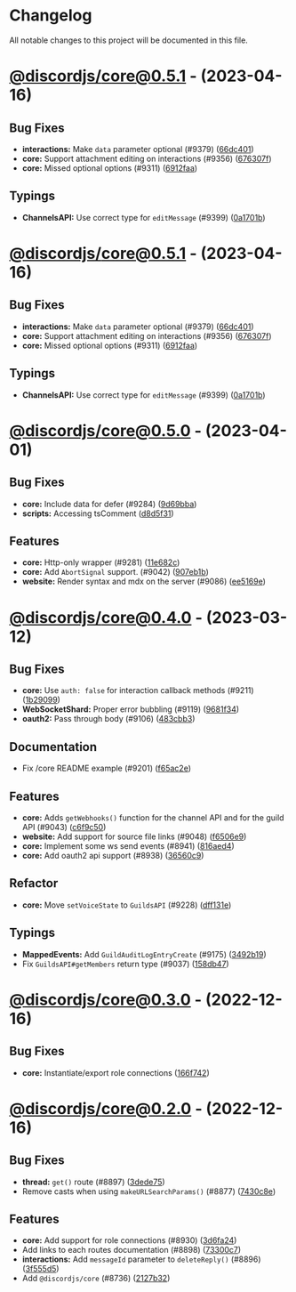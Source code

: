 # Changelog

All notable changes to this project will be documented in this file.

# [@discordjs/core@0.5.1](https://github.com/discordjs/discord.js/compare/@discordjs/core@0.4.0...@discordjs/core@0.5.1) - (2023-04-16)

## Bug Fixes

- **interactions:** Make `data` parameter optional (#9379) ([66dc401](https://github.com/discordjs/discord.js/commit/66dc4014fe4553f1dd73aaa7c32fd83e10bde263))
- **core:** Support attachment editing on interactions (#9356) ([676307f](https://github.com/discordjs/discord.js/commit/676307ff5c6c4ef56a353b6fc74501a1080da869))
- **core:** Missed optional options (#9311) ([6912faa](https://github.com/discordjs/discord.js/commit/6912faa9b3852adbacc7d0b002aae81be041f529))

## Typings

- **ChannelsAPI:** Use correct type for `editMessage` (#9399) ([0a1701b](https://github.com/discordjs/discord.js/commit/0a1701b0463919a895c518e5daa9836760d9b6cf))

# [@discordjs/core@0.5.1](https://github.com/discordjs/discord.js/compare/@discordjs/core@0.5.0...@discordjs/core@0.5.1) - (2023-04-16)

## Bug Fixes

- **interactions:** Make `data` parameter optional (#9379) ([66dc401](https://github.com/discordjs/discord.js/commit/66dc4014fe4553f1dd73aaa7c32fd83e10bde263))
- **core:** Support attachment editing on interactions (#9356) ([676307f](https://github.com/discordjs/discord.js/commit/676307ff5c6c4ef56a353b6fc74501a1080da869))
- **core:** Missed optional options (#9311) ([6912faa](https://github.com/discordjs/discord.js/commit/6912faa9b3852adbacc7d0b002aae81be041f529))

## Typings

- **ChannelsAPI:** Use correct type for `editMessage` (#9399) ([0a1701b](https://github.com/discordjs/discord.js/commit/0a1701b0463919a895c518e5daa9836760d9b6cf))

# [@discordjs/core@0.5.0](https://github.com/discordjs/discord.js/compare/@discordjs/core@0.4.0...@discordjs/core@0.5.0) - (2023-04-01)

## Bug Fixes

- **core:** Include data for defer (#9284) ([9d69bba](https://github.com/discordjs/discord.js/commit/9d69bba47c73b756086992bc14e57c40fadb34d1))
- **scripts:** Accessing tsComment ([d8d5f31](https://github.com/discordjs/discord.js/commit/d8d5f31d3927fd1de62f1fa3a1a6e454243ad87b))

## Features

- **core:** Http-only wrapper (#9281) ([11e682c](https://github.com/discordjs/discord.js/commit/11e682cfe388b9a3070388f73ebef3c27555c0dd))
- **core:** Add `AbortSignal` support. (#9042) ([907eb1b](https://github.com/discordjs/discord.js/commit/907eb1b4708bdaf30f4e59f4016ef8a717f47a4c))
- **website:** Render syntax and mdx on the server (#9086) ([ee5169e](https://github.com/discordjs/discord.js/commit/ee5169e0aadd7bbfcd752aae614ec0f69602b68b))

# [@discordjs/core@0.4.0](https://github.com/discordjs/discord.js/compare/@discordjs/core@0.3.0...@discordjs/core@0.4.0) - (2023-03-12)

## Bug Fixes

- **core:** Use `auth: false` for interaction callback methods (#9211) ([1b29099](https://github.com/discordjs/discord.js/commit/1b29099ed0b0deb98db844671aa23b4a84ec9c08))
- **WebSocketShard:** Proper error bubbling (#9119) ([9681f34](https://github.com/discordjs/discord.js/commit/9681f348770b0e2ff9b7c96b1c30575dd950e2ed))
- **oauth2:** Pass through body (#9106) ([483cbb3](https://github.com/discordjs/discord.js/commit/483cbb3b2abd2e3afadc3f814069d8e12bcf812b))

## Documentation

- Fix /core README example (#9201) ([f65ac2e](https://github.com/discordjs/discord.js/commit/f65ac2ea780e9f60123c611292f0d0b647106d4c))

## Features

- **core:** Adds `getWebhooks()` function for the channel API and for the guild API (#9043) ([c6f9c50](https://github.com/discordjs/discord.js/commit/c6f9c50ba9abf9555a2c40de3113a08765b830d5))
- **website:** Add support for source file links (#9048) ([f6506e9](https://github.com/discordjs/discord.js/commit/f6506e99c496683ee0ab67db0726b105b929af38))
- **core:** Implement some ws send events (#8941) ([816aed4](https://github.com/discordjs/discord.js/commit/816aed478e3035060697092d52ad2b58106be0ee))
- **core:** Add oauth2 api support (#8938) ([36560c9](https://github.com/discordjs/discord.js/commit/36560c99559ea5d66d42e29fcf050b7d1c33cf6b))

## Refactor

- **core:** Move `setVoiceState` to `GuildsAPI` (#9228) ([dff131e](https://github.com/discordjs/discord.js/commit/dff131e8e4c24356d534a3dd42b33886ad30239f))

## Typings

- **MappedEvents:** Add `GuildAuditLogEntryCreate` (#9175) ([3492b19](https://github.com/discordjs/discord.js/commit/3492b194b5aabfb6214aa985667f5ed7188fa6e8))
- Fix `GuildsAPI#getMembers` return type (#9037) ([158db47](https://github.com/discordjs/discord.js/commit/158db474b7514e9ff6ba6f48a89ad71c97a7088a))

# [@discordjs/core@0.3.0](https://github.com/discordjs/discord.js/compare/@discordjs/core@0.2.0...@discordjs/core@0.3.0) - (2022-12-16)

## Bug Fixes

- **core:** Instantiate/export role connections ([166f742](https://github.com/discordjs/discord.js/commit/166f742d02d475a5044f935ee638ae1e25075b9c))

# [@discordjs/core@0.2.0](https://github.com/discordjs/discord.js/tree/@discordjs/core@0.2.0) - (2022-12-16)

## Bug Fixes

- **thread:** `get()` route (#8897) ([3dede75](https://github.com/discordjs/discord.js/commit/3dede75621993428216196c60658e0c482aa9f61))
- Remove casts when using `makeURLSearchParams()` (#8877) ([7430c8e](https://github.com/discordjs/discord.js/commit/7430c8e4c8e299acf750b46b6146c611b0c4941d))

## Features

- **core:** Add support for role connections (#8930) ([3d6fa24](https://github.com/discordjs/discord.js/commit/3d6fa248c07b2278504bbe8bafa17a3294971fd9))
- Add links to each routes documentation (#8898) ([73300c7](https://github.com/discordjs/discord.js/commit/73300c75fae7df9af293f7c03b179236679fb753))
- **interactions:** Add `messageId` parameter to `deleteReply()` (#8896) ([3f555d5](https://github.com/discordjs/discord.js/commit/3f555d5ddf53b778fc0e69e1ff77ec93d876dcdb))
- Add `@discordjs/core` (#8736) ([2127b32](https://github.com/discordjs/discord.js/commit/2127b32d26dedeb44ec43d16ec2e2046919f9bb0))
